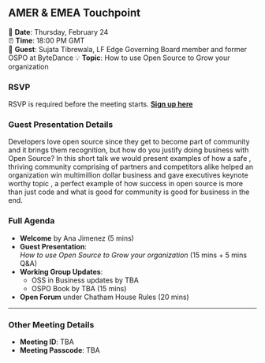 ## AMER & EMEA Touchpoint  

📅 **Date**: Thursday, February 24  
⏰ **Time**: 18:00 PM GMT  
🎤 **Guest**: Sujata Tibrewala, LF Edge Governing Board member and former OSPO at ByteDance
💡 **Topic**: How to use Open Source to Grow your organization 

### RSVP  
RSVP is required before the meeting starts. **[Sign up here]()**  

### Guest Presentation Details  

Developers love open source since they get to become part of community and it brings them recognition, but how do you justify doing business with Open Source? In this short talk we would present examples 
of how a safe , thriving community comprising of partners and competitors alike helped an organization win multimillion dollar business and gave executives keynote worthy topic , a perfect example of 
how success in open source is more than just code and what is good for community is good for business in the end. 


### Full Agenda  
- **Welcome** by Ana Jimenez (5 mins)  
- **Guest Presentation**:  
  *How to use Open Source to Grow your organization* (15 mins + 5 mins Q&A)  
- **Working Group Updates**:  
  - OSS in Business updates by TBA
  - OSPO Book by TBA (15 mins)  
- **Open Forum** under Chatham House Rules (20 mins)  

---

### Other Meeting Details  
- **Meeting ID**: TBA
- **Meeting Passcode**: TBA 
